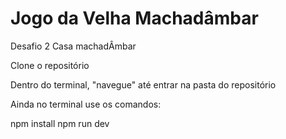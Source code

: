 # Jogo da Velha Machadâmbar
Desafio 2 Casa machadÂmbar

Clone o repositório

Dentro do terminal, "navegue" até entrar na pasta do repositório

Ainda no terminal use os comandos:

npm install
npm run dev

